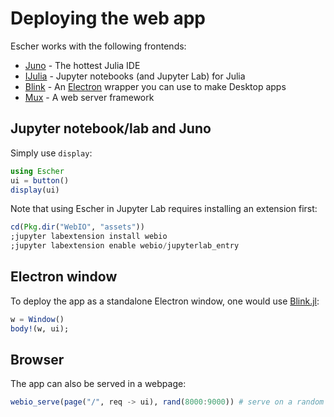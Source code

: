 # Deploying the web app

Escher works with the following frontends:

- [Juno](http://junolab.org) - The hottest Julia IDE
- [IJulia](https://github.com/JuliaLang/IJulia.jl) - Jupyter notebooks (and Jupyter Lab) for Julia
- [Blink](https://github.com/JunoLab/Blink.jl) - An [Electron](http://electron.atom.io/) wrapper you can use to make Desktop apps
- [Mux](https://github.com/JuliaWeb/Mux.jl) - A web server framework

## Jupyter notebook/lab and Juno

Simply use `display`:

```julia
using Escher
ui = button()
display(ui)
```

Note that using Escher in Jupyter Lab requires installing an extension first:

```julia
cd(Pkg.dir("WebIO", "assets"))
;jupyter labextension install webio
;jupyter labextension enable webio/jupyterlab_entry
```

## Electron window

To deploy the app as a standalone Electron window, one would use [Blink.jl](https://github.com/JunoLab/Blink.jl):

```julia
w = Window()
body!(w, ui);
```

## Browser

The app can also be served in a webpage:

```julia
webio_serve(page("/", req -> ui), rand(8000:9000)) # serve on a random port
```
